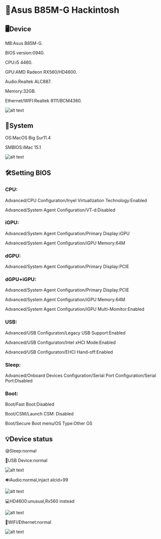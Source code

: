 # 🍎Asus B85M-G Hackintosh 

## 🖥️Device
MB:Asus B85M-G.

BIOS version:0940.

CPU:i5 4460.

GPU:AMD Radeon RX560/HD4600.

Audio:Realtek ALC887.

Memory:32GB.

Ethernet/WIFI:Realtek 8111/BCM4360.

![alt text](info.png)


## 📀System

OS:MacOS Big Sur11.4

SMBIOS:iMac 15.1

![alt text](Mac.png)


## 🛠️Setting BIOS
### CPU:

Advanced/CPU Configuration/Inyel Virtuallzation Technology:Enabled

Advanced/System Agent Configuration/VT-d:Disabled

### iGPU:

Advanced/System Agent Configuration/Primary Display:iGPU

Advanced/System Agent Configuration/iGPU Memory:64M

### dGPU:

Advanced/System Agent Configuration/Primary Display:PCIE

### dGPU+iGPU:

Advanced/System Agent Configuration/Primary Display:PCIE

Advanced/System Agent Configuration/iGPU Memory:64M

Advanced/System Agent Configuration/iGPU Multi-Momltor:Enabled

### USB:

Advanced/USB Configuraton/Legacy USB Support:Enabled

Advanced/USB Configuraton/Intel xHCI Mode:Enabled

Advanced/USB Configuraton/EHCI Hand-off:Enabled

### Sleep:

Advanced/Onboard Devices Configuration/Serial Port Configuration/Serial Port:Disabled

### Boot:

Boot/Fast Boot:Disabled

Boot/CSM/Launch CSM: Disabled

Boot/Secure Boot menu/OS Type:Other OS


## 💡Device status

😪Sleep:normal

💾USB Device:normal

![alt text](Usb.png)

🔊Audio:normal,injact alcid=99

![alt text](Audio.png)

💻HD4600:unusual,Rx560 instead

![alt text](GPU.png)

📡WIFI/Ethernet:normal

![alt text](Ethernet.png)
